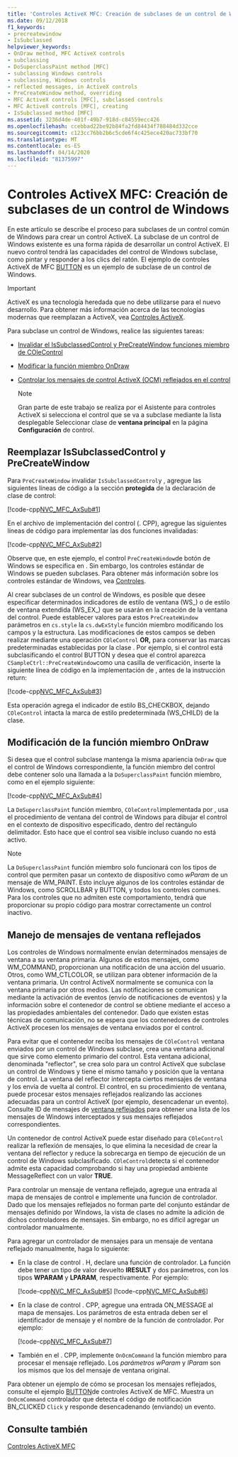 ```yaml
---
title: 'Controles ActiveX MFC: Creación de subclases de un control de Windows'
ms.date: 09/12/2018
f1_keywords:
- precreatewindow
- IsSubclassed
helpviewer_keywords:
- OnDraw method, MFC ActiveX controls
- subclassing
- DoSuperclassPaint method [MFC]
- subclassing Windows controls
- subclassing, Windows controls
- reflected messages, in ActiveX controls
- PreCreateWindow method, overriding
- MFC ActiveX controls [MFC], subclassed controls
- MFC ActiveX controls [MFC], creating
- IsSubclassed method [MFC]
ms.assetid: 3236d4de-401f-49b7-918d-c84559ecc426
ms.openlocfilehash: ccebbad22be92b84fa2fd84434f788484d332cce
ms.sourcegitcommit: c123cc76bb2b6c5cde6f4c425ece420ac733bf70
ms.translationtype: MT
ms.contentlocale: es-ES
ms.lasthandoff: 04/14/2020
ms.locfileid: "81375997"
---
```

# <a name="mfc-activex-controls-subclassing-a-windows-control"></a>Controles ActiveX MFC: Creación de subclases de un control de Windows

En este artículo se describe el proceso para subclases de un control común de Windows para crear un control ActiveX. La subclase de un control de Windows existente es una forma rápida de desarrollar un control ActiveX. El nuevo control tendrá las capacidades del control de Windows subclase, como pintar y responder a los clics del ratón. El ejemplo de controles ActiveX de MFC [BUTTON](../overview/visual-cpp-samples.md) es un ejemplo de subclase de un control de Windows.

>[!IMPORTANT]
> ActiveX es una tecnología heredada que no debe utilizarse para el nuevo desarrollo. Para obtener más información acerca de las tecnologías modernas que reemplazan a ActiveX, vea [Controles ActiveX](activex-controls.md).

Para subclase un control de Windows, realice las siguientes tareas:

- [Invalidar el IsSubclassedControl y PreCreateWindow funciones miembro de COleControl](#_core_overriding_issubclassedcontrol_and_precreatewindow)

- [Modificar la función miembro OnDraw](#_core_modifying_the_ondraw_member_function)

- [Controlar los mensajes de control ActiveX (OCM) reflejados en el control](#_core_handling_reflected_window_messages)

   > [!NOTE]
   > Gran parte de este trabajo se realiza por el Asistente para controles ActiveX si selecciona el control que se va a subclase mediante la lista desplegable Seleccionar clase de **ventana principal** en la página **Configuración** de control.

## <a name="overriding-issubclassedcontrol-and-precreatewindow"></a><a name="_core_overriding_issubclassedcontrol_and_precreatewindow"></a>Reemplazar IsSubclassedControl y PreCreateWindow

Para `PreCreateWindow` invalidar `IsSubclassedControl`y , agregue las siguientes líneas de código a la sección **protegida** de la declaración de clase de control:

[!code-cpp[NVC_MFC_AxSub#1](../mfc/codesnippet/cpp/mfc-activex-controls-subclassing-a-windows-control_1.h)]

En el archivo de implementación del control (. CPP), agregue las siguientes líneas de código para implementar las dos funciones invalidadas:

[!code-cpp[NVC_MFC_AxSub#2](../mfc/codesnippet/cpp/mfc-activex-controls-subclassing-a-windows-control_2.cpp)]

Observe que, en este ejemplo, el control `PreCreateWindow`de botón de Windows se especifica en . Sin embargo, los controles estándar de Windows se pueden subclases. Para obtener más información sobre los controles estándar de Windows, vea [Controles](../mfc/controls-mfc.md).

Al crear subclases de un control de Windows, es posible que desee especificar determinados indicadores de estilo de ventana (WS_) o de estilo de ventana extendida (WS_EX_) que se usarán en la creación de la ventana del control. Puede establecer valores para estos `PreCreateWindow` parámetros en `cs.style` la `cs.dwExStyle` función miembro modificando los campos y la estructura. Las modificaciones de estos campos se deben realizar mediante una operación `COleControl` **OR,** para conservar las marcas predeterminadas establecidas por la clase . Por ejemplo, si el control está subclasificando el control BUTTON y desea que el control aparezca `CSampleCtrl::PreCreateWindow`como una casilla de verificación, inserte la siguiente línea de código en la implementación de , antes de la instrucción return:

[!code-cpp[NVC_MFC_AxSub#3](../mfc/codesnippet/cpp/mfc-activex-controls-subclassing-a-windows-control_3.cpp)]

Esta operación agrega el indicador de estilo BS_CHECKBOX, dejando `COleControl` intacta la marca de estilo predeterminada (WS_CHILD) de la clase.

## <a name="modifying-the-ondraw-member-function"></a><a name="_core_modifying_the_ondraw_member_function"></a>Modificación de la función miembro OnDraw

Si desea que el control subclase mantenga la misma apariencia `OnDraw` que el control de Windows correspondiente, la función miembro del control debe contener solo una llamada a la `DoSuperclassPaint` función miembro, como en el ejemplo siguiente:

[!code-cpp[NVC_MFC_AxSub#4](../mfc/codesnippet/cpp/mfc-activex-controls-subclassing-a-windows-control_4.cpp)]

La `DoSuperclassPaint` función miembro, `COleControl`implementada por , usa el procedimiento de ventana del control de Windows para dibujar el control en el contexto de dispositivo especificado, dentro del rectángulo delimitador. Esto hace que el control sea visible incluso cuando no está activo.

> [!NOTE]
> La `DoSuperclassPaint` función miembro solo funcionará con los tipos de control que permiten pasar un contexto de dispositivo como *wParam* de un mensaje de WM_PAINT. Esto incluye algunos de los controles estándar de Windows, como SCROLLBAR y BUTTON, y todos los controles comunes. Para los controles que no admiten este comportamiento, tendrá que proporcionar su propio código para mostrar correctamente un control inactivo.

## <a name="handling-reflected-window-messages"></a><a name="_core_handling_reflected_window_messages"></a>Manejo de mensajes de ventana reflejados

Los controles de Windows normalmente envían determinados mensajes de ventana a su ventana primaria. Algunos de estos mensajes, como WM_COMMAND, proporcionan una notificación de una acción del usuario. Otros, como WM_CTLCOLOR, se utilizan para obtener información de la ventana primaria. Un control ActiveX normalmente se comunica con la ventana primaria por otros medios. Las notificaciones se comunican mediante la activación de eventos (envío de notificaciones de eventos) y la información sobre el contenedor de control se obtiene mediante el acceso a las propiedades ambientales del contenedor. Dado que existen estas técnicas de comunicación, no se espera que los contenedores de controles ActiveX procesen los mensajes de ventana enviados por el control.

Para evitar que el contenedor reciba los mensajes de `COleControl` ventana enviados por un control de Windows subclase, crea una ventana adicional que sirve como elemento primario del control. Esta ventana adicional, denominada "reflector", se crea solo para un control ActiveX que subclase un control de Windows y tiene el mismo tamaño y posición que la ventana de control. La ventana del reflector intercepta ciertos mensajes de ventana y los envía de vuelta al control. El control, en su procedimiento de ventana, puede procesar estos mensajes reflejados realizando las acciones adecuadas para un control ActiveX (por ejemplo, desencadenar un evento). Consulte ID de mensajes de [ventana reflejados](../mfc/reflected-window-message-ids.md) para obtener una lista de los mensajes de Windows interceptados y sus mensajes reflejados correspondientes.

Un contenedor de control ActiveX puede estar diseñado para `COleControl` realizar la reflexión de mensajes, lo que elimina la necesidad de crear la ventana del reflector y reduce la sobrecarga en tiempo de ejecución de un control de Windows subclasificado. `COleControl`detecta si el contenedor admite esta capacidad comprobando si hay una propiedad ambiente MessageReflect con un valor **TRUE**.

Para controlar un mensaje de ventana reflejado, agregue una entrada al mapa de mensajes de control e implemente una función de controlador. Dado que los mensajes reflejados no forman parte del conjunto estándar de mensajes definido por Windows, la vista de clases no admite la adición de dichos controladores de mensajes. Sin embargo, no es difícil agregar un controlador manualmente.

Para agregar un controlador de mensajes para un mensaje de ventana reflejado manualmente, haga lo siguiente:

- En la clase de control . H, declare una función de controlador. La función debe tener un tipo de valor devuelto **lRESULT** y dos parámetros, con los tipos **WPARAM** y **LPARAM**, respectivamente. Por ejemplo:

   [!code-cpp[NVC_MFC_AxSub#5](../mfc/codesnippet/cpp/mfc-activex-controls-subclassing-a-windows-control_5.h)]
    [!code-cpp[NVC_MFC_AxSub#6](../mfc/codesnippet/cpp/mfc-activex-controls-subclassing-a-windows-control_6.h)]

- En la clase de control . CPP, agregue una entrada ON_MESSAGE al mapa de mensajes. Los parámetros de esta entrada deben ser el identificador de mensaje y el nombre de la función de controlador. Por ejemplo:

   [!code-cpp[NVC_MFC_AxSub#7](../mfc/codesnippet/cpp/mfc-activex-controls-subclassing-a-windows-control_7.cpp)]

- También en el . CPP, implemente `OnOcmCommand` la función miembro para procesar el mensaje reflejado. Los *parámetros wParam* y *lParam* son los mismos que los del mensaje de ventana original.

Para obtener un ejemplo de cómo se procesan los mensajes reflejados, consulte el ejemplo [BUTTON](../overview/visual-cpp-samples.md)de controles ActiveX de MFC. Muestra un `OnOcmCommand` controlador que detecta el código de notificación BN_CLICKED `Click` y responde desencadenando (enviando) un evento.

## <a name="see-also"></a>Consulte también

[Controles ActiveX MFC](../mfc/mfc-activex-controls.md)
